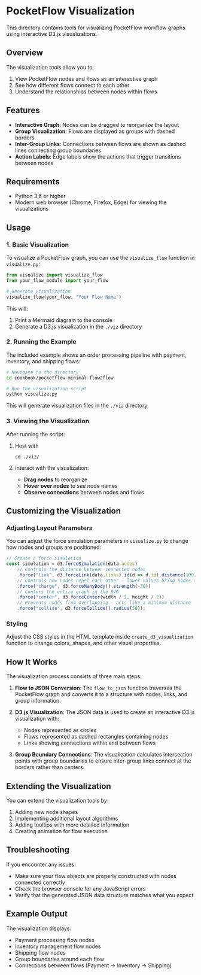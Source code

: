 # PocketFlow Visualization

This directory contains tools for visualizing PocketFlow workflow graphs using interactive D3.js visualizations.

## Overview

The visualization tools allow you to:

1. View PocketFlow nodes and flows as an interactive graph
2. See how different flows connect to each other
3. Understand the relationships between nodes within flows

## Features

- **Interactive Graph**: Nodes can be dragged to reorganize the layout
- **Group Visualization**: Flows are displayed as groups with dashed borders
- **Inter-Group Links**: Connections between flows are shown as dashed lines connecting group boundaries
- **Action Labels**: Edge labels show the actions that trigger transitions between nodes

## Requirements

- Python 3.6 or higher
- Modern web browser (Chrome, Firefox, Edge) for viewing the visualizations

## Usage

### 1. Basic Visualization

To visualize a PocketFlow graph, you can use the `visualize_flow` function in `visualize.py`:

```python
from visualize import visualize_flow
from your_flow_module import your_flow

# Generate visualization
visualize_flow(your_flow, "Your Flow Name")
```

This will:
1. Print a Mermaid diagram to the console
2. Generate a D3.js visualization in the `./viz` directory

### 2. Running the Example

The included example shows an order processing pipeline with payment, inventory, and shipping flows:

```bash
# Navigate to the directory
cd cookbook/pocketflow-minimal-flow2flow

# Run the visualization script
python visualize.py
```

This will generate visualization files in the `./viz` directory.

### 3. Viewing the Visualization

After running the script:

1. Host with 
   ```
   cd ./viz/
   ```

2. Interact with the visualization:
   - **Drag nodes** to reorganize
   - **Hover over nodes** to see node names
   - **Observe connections** between nodes and flows

## Customizing the Visualization

### Adjusting Layout Parameters

You can adjust the force simulation parameters in `visualize.py` to change how nodes and groups are positioned:

```javascript
// Create a force simulation
const simulation = d3.forceSimulation(data.nodes)
    // Controls the distance between connected nodes
    .force("link", d3.forceLink(data.links).id(d => d.id).distance(100))
    // Controls how nodes repel each other - lower values bring nodes closer
    .force("charge", d3.forceManyBody().strength(-30))
    // Centers the entire graph in the SVG
    .force("center", d3.forceCenter(width / 2, height / 2))
    // Prevents nodes from overlapping - acts like a minimum distance
    .force("collide", d3.forceCollide().radius(50));
```

### Styling

Adjust the CSS styles in the HTML template inside `create_d3_visualization` function to change colors, shapes, and other visual properties.

## How It Works

The visualization process consists of three main steps:

1. **Flow to JSON Conversion**: The `flow_to_json` function traverses the PocketFlow graph and converts it to a structure with nodes, links, and group information.

2. **D3.js Visualization**: The JSON data is used to create an interactive D3.js visualization with:
   - Nodes represented as circles
   - Flows represented as dashed rectangles containing nodes
   - Links showing connections within and between flows

3. **Group Boundary Connections**: The visualization calculates intersection points with group boundaries to ensure inter-group links connect at the borders rather than centers.

## Extending the Visualization

You can extend the visualization tools by:

1. Adding new node shapes
2. Implementing additional layout algorithms
3. Adding tooltips with more detailed information
4. Creating animation for flow execution

## Troubleshooting

If you encounter any issues:

- Make sure your flow objects are properly constructed with nodes connected correctly
- Check the browser console for any JavaScript errors
- Verify that the generated JSON data structure matches what you expect

## Example Output

The visualization displays:
- Payment processing flow nodes
- Inventory management flow nodes
- Shipping flow nodes
- Group boundaries around each flow
- Connections between flows (Payment → Inventory → Shipping)
